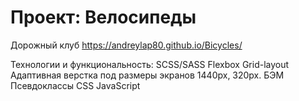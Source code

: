 # Проект: Велосипеды

Дорожный клуб
https://andreylap80.github.io/Bicycles/

Технологии и функциональность:
SCSS/SASS
Flexbox
Grid-layout
Адаптивная верстка под размеры экранов 1440px, 320px.
БЭМ
Псевдоклассы CSS
JavaScript
